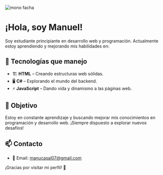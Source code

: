 ![mono facha](https://media1.giphy.com/media/v1.Y2lkPTc5MGI3NjExODN5OWh4bzk1ZXUyeHVmeWl6cmY3dDB1eG85YjRjODVsNzJuOGVqcCZlcD12MV9pbnRlcm5hbF9naWZfYnlfaWQmY3Q9Zw/qixJFUXq1UNLa/giphy.gif)
# ¡Hola, soy Manuel!

Soy estudiante principiante en desarrollo web y programación. Actualmente estoy aprendiendo y mejorando mis habilidades en:

## 🚀 Tecnologías que manejo
- 🏗️ **HTML** – Creando estructuras web sólidas.
- 🖥️ **C#** – Explorando el mundo del backend.
- ⚡ **JavaScript** – Dando vida y dinamismo a las páginas web.

## 🎯 Objetivo
Estoy en constante aprendizaje y buscando mejorar mis conocimientos en programación y desarrollo web. ¡Siempre dispuesto a explorar nuevos desafíos!

## 📫 Contacto
- 📧 Email: manucasal07@gmail.com

¡Gracias por visitar mi perfil! 🚀  

